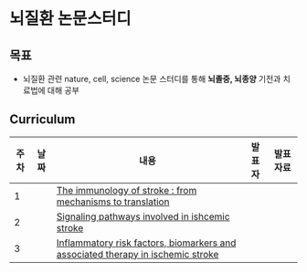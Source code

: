 # 뇌질환 논문스터디

## 목표
- 뇌질환 관련 nature, cell, science 논문 스터디를 통해 **뇌졸중, 뇌종양** 기전과 치료법에 대해 공부


## Curriculum

| 주차 | 날짜 | 내용 | 발표자 | 발표 자료 |
|---|---|---|---|---|
|1|  | [The immunology of stroke : from mechanisms to translation](https://www.nature.com/articles/nm.2399#Sec19)
|2|  | [Signaling pathways involved in ishcemic stroke](https://www.nature.com/articles/s41392-022-01064-1) |
|3| |  [Inflammatory risk factors, biomarkers and associated therapy in ischemic stroke](https://www.nature.com/articles/nrneurol.2016.125) |
